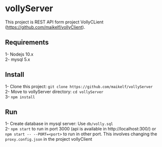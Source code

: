 # vollyServer

This project is REST API form project VollyCLient (https://github.com/maikelf/vollyClient).

## Requirements

1- Nodejs 10.x  
2- mysql 5.x

## Install

1- Clone this project: `git clone https://github.com/maikelf/vollyServer`  
2- Move to vollyServer directory: `cd vollyServer`    
3- `npm install`    

## Run

1- Create database in mysql server: Use `db/volly.sql`  
2- `npm start` to run in port 3000 (api is available in http://localhost:300/) or `npm start -- --PORT=<port>` to run in other port. This involves changing the `proxy.config.json` in the project vollyClient 
